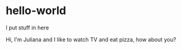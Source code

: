 # hello-world
I put stuff in here

Hi, I'm Juliana and I like to watch TV and eat pizza, how about you?
